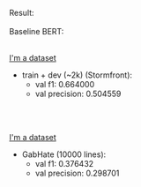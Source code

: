 
Result:
<br>
<br>
Baseline BERT: <br><br>

[I'm a dataset](https://github.com/vuducanh0802/ureka_ntu/tree/main/baseline/dataset/temporary/baseline_origin) <br>
- train + dev (~2k) (Stormfront): 
  - val f1: 0.664000 <br>
  - val precision: 0.504559
<br>
<br>

[I'm a dataset](https://github.com/vuducanh0802/ureka_ntu/tree/main/baseline/dataset/GabHate) <br>
- GabHate (10000 lines): <br>
  - val f1: 0.376432
  - val precision: 0.298701
